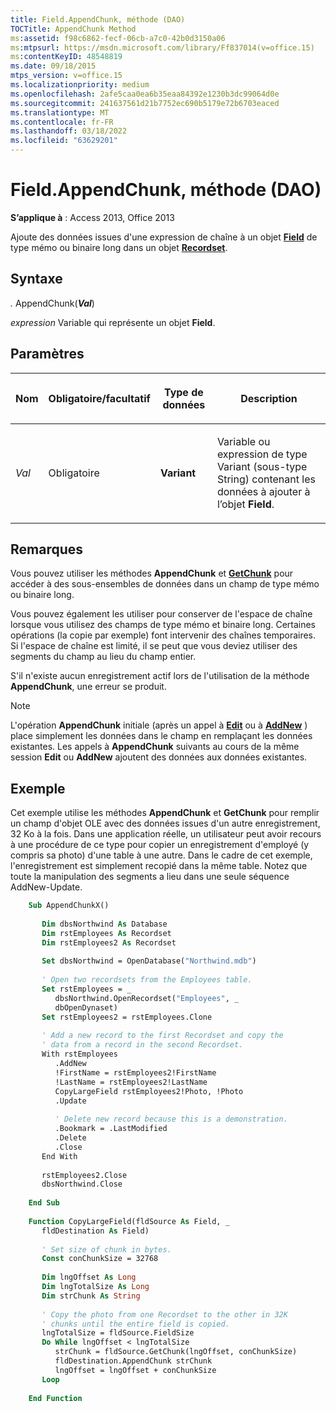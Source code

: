 ```yaml
---
title: Field.AppendChunk, méthode (DAO)
TOCTitle: AppendChunk Method
ms:assetid: f98c6862-fecf-06cb-a7c0-42b0d3150a06
ms:mtpsurl: https://msdn.microsoft.com/library/Ff837014(v=office.15)
ms:contentKeyID: 48548819
ms.date: 09/18/2015
mtps_version: v=office.15
ms.localizationpriority: medium
ms.openlocfilehash: 2afe5caa0ea6b35eaa84392e1230b3dc99064d0e
ms.sourcegitcommit: 241637561d21b7752ec690b5179e72b6703eaced
ms.translationtype: MT
ms.contentlocale: fr-FR
ms.lasthandoff: 03/18/2022
ms.locfileid: "63629201"
---
```

# <a name="fieldappendchunk-method-dao"></a>Field.AppendChunk, méthode (DAO)

**S’applique à** : Access 2013, Office 2013

Ajoute des données issues d'une expression de chaîne à un objet **[Field](field-object-dao.md)** de type mémo ou binaire long dans un objet **[Recordset](recordset-object-dao.md)**.

## <a name="syntax"></a>Syntaxe

*.* AppendChunk(***Val***)

*expression* Variable qui représente un objet **Field**.

## <a name="parameters"></a>Paramètres

<table>
<colgroup>
<col />
<col />
<col />
<col />
</colgroup>
<thead>
<tr class="header">
<th><p>Nom</p></th>
<th><p>Obligatoire/facultatif</p></th>
<th><p>Type de données</p></th>
<th><p>Description</p></th>
</tr>
</thead>
<tbody>
<tr class="odd">
<td><p><em>Val</em></p></td>
<td><p>Obligatoire</p></td>
<td><p><strong>Variant</strong></p></td>
<td><p>Variable ou expression de type Variant (sous-type String) contenant les données à ajouter à l’objet <strong>Field</strong>.</p></td>
</tr>
</tbody>
</table>


## <a name="remarks"></a>Remarques

Vous pouvez utiliser les méthodes **AppendChunk** et **[GetChunk](field-getchunk-method-dao.md)** pour accéder à des sous-ensembles de données dans un champ de type mémo ou binaire long.

Vous pouvez également les utiliser pour conserver de l'espace de chaîne lorsque vous utilisez des champs de type mémo et binaire long. Certaines opérations (la copie par exemple) font intervenir des chaînes temporaires. Si l'espace de chaîne est limité, il se peut que vous deviez utiliser des segments du champ au lieu du champ entier.

S'il n'existe aucun enregistrement actif lors de l'utilisation de la méthode **AppendChunk**, une erreur se produit.

> [!NOTE]
> L'opération **AppendChunk** initiale (après un appel à **[Edit](recordset-edit-method-dao.md)** ou à **[AddNew](recordset-addnew-method-dao.md)** ) place simplement les données dans le champ en remplaçant les données existantes. Les appels à **AppendChunk** suivants au cours de la même session **Edit** ou **AddNew** ajoutent des données aux données existantes.

## <a name="example"></a>Exemple

Cet exemple utilise les méthodes **AppendChunk** et **GetChunk** pour remplir un champ d'objet OLE avec des données issues d'un autre enregistrement, 32 Ko à la fois. Dans une application réelle, un utilisateur peut avoir recours à une procédure de ce type pour copier un enregistrement d'employé (y compris sa photo) d'une table à une autre. Dans le cadre de cet exemple, l'enregistrement est simplement recopié dans la même table. Notez que toute la manipulation des segments a lieu dans une seule séquence AddNew-Update.

```vb
    Sub AppendChunkX() 
     
       Dim dbsNorthwind As Database 
       Dim rstEmployees As Recordset 
       Dim rstEmployees2 As Recordset 
     
       Set dbsNorthwind = OpenDatabase("Northwind.mdb") 
     
       ' Open two recordsets from the Employees table. 
       Set rstEmployees = _ 
          dbsNorthwind.OpenRecordset("Employees", _ 
          dbOpenDynaset) 
       Set rstEmployees2 = rstEmployees.Clone 
     
       ' Add a new record to the first Recordset and copy the  
       ' data from a record in the second Recordset. 
       With rstEmployees 
          .AddNew 
          !FirstName = rstEmployees2!FirstName 
          !LastName = rstEmployees2!LastName 
          CopyLargeField rstEmployees2!Photo, !Photo 
          .Update 
     
          ' Delete new record because this is a demonstration. 
          .Bookmark = .LastModified 
          .Delete 
          .Close 
       End With 
     
       rstEmployees2.Close 
       dbsNorthwind.Close 
     
    End Sub 
     
    Function CopyLargeField(fldSource As Field, _ 
       fldDestination As Field) 
     
       ' Set size of chunk in bytes. 
       Const conChunkSize = 32768 
     
       Dim lngOffset As Long 
       Dim lngTotalSize As Long 
       Dim strChunk As String 
     
       ' Copy the photo from one Recordset to the other in 32K  
       ' chunks until the entire field is copied. 
       lngTotalSize = fldSource.FieldSize 
       Do While lngOffset < lngTotalSize 
          strChunk = fldSource.GetChunk(lngOffset, conChunkSize) 
          fldDestination.AppendChunk strChunk 
          lngOffset = lngOffset + conChunkSize 
       Loop 
     
    End Function
```
